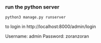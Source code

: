 ### run the python server

    python3 manage.py runserver


to login in http://localhost:8000/admin/login

Username: admin
Password: zoranzoran
    